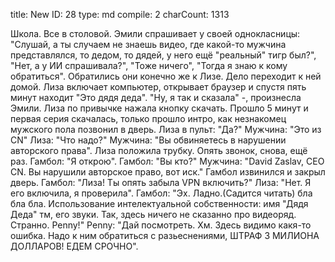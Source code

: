 title:          New
ID:             28
type:           md
compile:        2
charCount:      1313


Школа. Все в столовой. Эмили спрашивает у своей однокласницы: "Слушай, а ты случаем не знаешь видео, где какой-то мужчина представлялся, то дедом, то дядей, у него ещё "реальный" тигр был?", "Нет, а у ИИ спрашивала?", "Тоже ничего", "Тогда я знаю к кому обратиться". Обратились они конечно же к Лизе.
Дело переходит к ней домой. Лиза включает компьютер, открывает браузер и спустя пять минут находит "Это дядя деда". "Ну, я так и сказала" -, произнесла Эмили. Лиза по привычке нажала кнопку скачать. Прошло 5 минут и первая серия скачалась, только прошло интро, как незнакомец мужского пола позвонил в дверь.
Лиза в пульт: "Да?"
Мужчина: "Это из CN"
Лиза: "Что надо?"
Мужчина: "Вы обвиняетесь в нарушении авторского права".
Лиза положила трубку. Опять звонок, снова, ещё раз.
Гамбол: "Я открою".
Гамбол: "Вы кто?"
Мужчина: "David Zaslav, CEO CN. Вы нарушили авторское право, вот иск."
Гамбол извинился и закрыл дверь.
Гамбол: "Лиза! Ты опять забыла VPN включить?"
Лиза: "Нет. Я его включила, я проверила".
Гамбол: "Эх. Ладно.(Садится читать) бла бла бла. Использование интелектуальной собственности: имя "Дядя Деда" тм, его звуки. Так, здесь ничего не сказанно про видеоряд. Странно. Penny!"
Penny: "Дай посмотреть. Хм. Здесь видимо какя-то ошибка. Надо к ним обратиться с разьеснениями, ШТРАФ 3 МИЛИОНА ДОЛЛАРОВ! ЕДЕМ СРОЧНО".